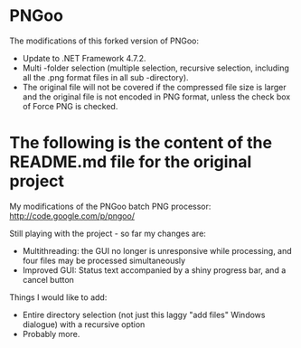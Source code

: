 PNGoo
=====

The modifications of this forked version of PNGoo:
- Update to .NET Framework 4.7.2.
- Multi -folder selection (multiple selection, recursive selection, including all the .png format files in all sub -directory).
- The original file will not be covered if the compressed file size is larger and the original file is not encoded in PNG format, unless the check box of Force PNG is checked.

The following is the content of the README.md file for the original project
=====

My modifications of the PNGoo batch PNG processor: http://code.google.com/p/pngoo/

Still playing with the project - so far my changes are:
- Multithreading: the GUI no longer is unresponsive while processing, and four files may be processed simultaneously
- Improved GUI: Status text accompanied by a shiny progress bar, and a cancel button


Things I would like to add:
- Entire directory selection (not just this laggy "add files" Windows dialogue) with a recursive option
- Probably more.
